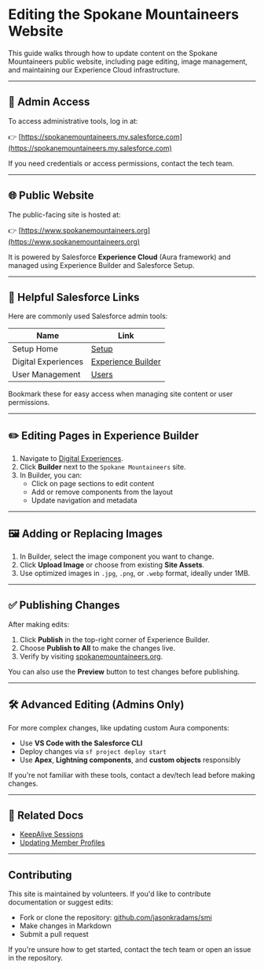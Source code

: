 # Editing the Spokane Mountaineers Website

This guide walks through how to update content on the Spokane Mountaineers public website, including page editing, image management, and maintaining our Experience Cloud infrastructure.

---

## 🔐 Admin Access

To access administrative tools, log in at:

👉 [https://spokanemountaineers.my.salesforce.com](https://spokanemountaineers.my.salesforce.com)

If you need credentials or access permissions, contact the tech team.

---

## 🌐 Public Website

The public-facing site is hosted at:

👉 [https://www.spokanemountaineers.org](https://www.spokanemountaineers.org)

It is powered by Salesforce **Experience Cloud** (Aura framework) and managed using Experience Builder and Salesforce Setup.

---

## 🧭 Helpful Salesforce Links

Here are commonly used Salesforce admin tools:

| Name                  | Link                                                                 |
|-----------------------|----------------------------------------------------------------------|
| Setup Home            | [Setup](https://spokanemountaineers.lightning.force.com/lightning/setup/SetupOneHome/home) |
| Digital Experiences   | [Experience Builder](https://spokanemountaineers.lightning.force.com/lightning/cms/home) |
| User Management       | [Users](https://spokanemountaineers.lightning.force.com/lightning/setup/ManageUsers/home) |

Bookmark these for easy access when managing site content or user permissions.

---

## ✏️ Editing Pages in Experience Builder

1. Navigate to [Digital Experiences](https://spokanemountaineers.lightning.force.com/lightning/cms/home).
2. Click **Builder** next to the `Spokane Mountaineers` site.
3. In Builder, you can:
   - Click on page sections to edit content
   - Add or remove components from the layout
   - Update navigation and metadata

---

## 🖼 Adding or Replacing Images

1. In Builder, select the image component you want to change.
2. Click **Upload Image** or choose from existing **Site Assets**.
3. Use optimized images in `.jpg`, `.png`, or `.webp` format, ideally under 1MB.

---

## ✅ Publishing Changes

After making edits:

1. Click **Publish** in the top-right corner of Experience Builder.
2. Choose **Publish to All** to make the changes live.
3. Verify by visiting [spokanemountaineers.org](https://www.spokanemountaineers.org).

You can also use the **Preview** button to test changes before publishing.

---

## 🛠 Advanced Editing (Admins Only)

For more complex changes, like updating custom Aura components:

- Use **VS Code with the Salesforce CLI**
- Deploy changes via `sf project deploy start`
- Use **Apex**, **Lightning components**, and **custom objects** responsibly

If you're not familiar with these tools, contact a dev/tech lead before making changes.

---

## 📝 Related Docs

- [KeepAlive Sessions](keepalive-sessions.md)
- [Updating Member Profiles](user-profile-management.md)

---

## Contributing

This site is maintained by volunteers. If you'd like to contribute documentation or suggest edits:

- Fork or clone the repository: [github.com/jasonkradams/smi](https://github.com/jasonkradams/smi)
- Make changes in Markdown
- Submit a pull request

If you're unsure how to get started, contact the tech team or open an issue in the repository.
